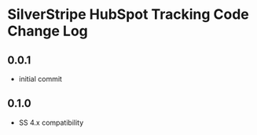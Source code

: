 # SilverStripe HubSpot Tracking Code Change Log
## 0.0.1
 * initial commit
## 0.1.0
 * SS 4.x compatibility
